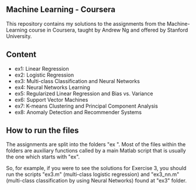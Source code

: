## Machine Learning - Coursera 

This repository contains my solutions to the assignments from the Machine-Learning course in Coursera, taught by Andrew Ng and offered by Stanford University.

## Content

- ex1: Linear Regression
- ex2: Logistic Regression
- ex3: Multi-class Classification and Neural Networks
- ex4: Neural Networks Learning
- ex5: Regularized Linear Regression and Bias vs. Variance
- ex6: Support Vector Machines
- ex7: K-means Clustering and Principal Component Analysis
- ex8: Anomaly Detection and Recommender Systems

## How to run the files

The assignments are split into the folders "ex <number of the assignment>". Most of the files within the folders are auxiliary functions called by a main Matlab script that is usually the one which starts with "ex". 

So, for example, if you were to see the solutions for Exercise 3, you should run the scripts "ex3.m" (multi-class logistic regression) and "ex3_nn.m" (multi-class classification by using Neural Networks) found at "ex3" folder.


